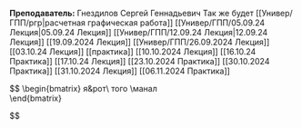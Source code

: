 **Преподаватель:** Гнездилов Сергей Геннадьевич
Так же будет [[Универ/ГПП/ргр|расчетная графическая работа]]
[[Универ/ГПП/05.09.24 Лекция|05.09.24 Лекция]]
[[Универ/ГПП/12.09.24 Лекция|12.09.24 Лекция]]
[[19.09.2024 Лекция]]
[[Универ/ГПП/26.09.2024 Лекция]]
[[03.10.24 Лекция]]
[[практика]]
[[10.10.2024 Лекция]]
[[16.10.24 Практика]]
[[17.10.24 Лекция]]
[[23.10.2024 Практика]]
[[30.10.2024 Практика]]
[[31.10.2024  Лекция]]
[[06.11.2024 Практика]]

$$
\begin{bmatrix} 
 я&рот\\ того  \\манал  
 \end{bmatrix}

$$
